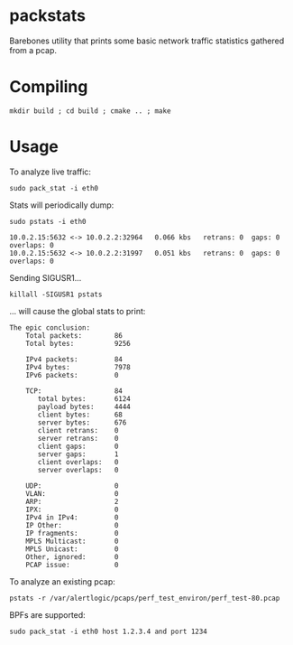 # packstats

Barebones utility that prints some basic network traffic statistics gathered from a pcap.

# Compiling

```
mkdir build ; cd build ; cmake .. ; make
```

# Usage

To analyze live traffic:

```
sudo pack_stat -i eth0 
```

Stats will periodically dump:


```
sudo pstats -i eth0

10.0.2.15:5632 <-> 10.0.2.2:32964	0.066 kbs	retrans: 0	gaps: 0	overlaps: 0
10.0.2.15:5632 <-> 10.0.2.2:31997	0.051 kbs	retrans: 0	gaps: 0	overlaps: 0
```

Sending SIGUSR1...
```
killall -SIGUSR1 pstats
```

... will cause the global stats to print:

```
The epic conclusion:
	Total packets:        86
	Total bytes:          9256

	IPv4 packets:         84
	IPv4 bytes:           7978
	IPv6 packets:         0

	TCP:                  84
	   total bytes:       6124
	   payload bytes:     4444
	   client bytes:      68
	   server bytes:      676
	   client retrans:    0
	   server retrans:    0
	   client gaps:       0
	   server gaps:       1
	   client overlaps:   0
	   server overlaps:   0

	UDP:                  0
	VLAN:                 0
	ARP:                  2
	IPX:                  0
	IPv4 in IPv4:         0
	IP Other:             0
	IP fragments:         0
	MPLS Multicast:       0
	MPLS Unicast:         0
	Other, ignored:       0
	PCAP issue:           0
```

To analyze an existing pcap:

```
pstats -r /var/alertlogic/pcaps/perf_test_environ/perf_test-80.pcap
```

BPFs are supported:

```
sudo pack_stat -i eth0 host 1.2.3.4 and port 1234
```
